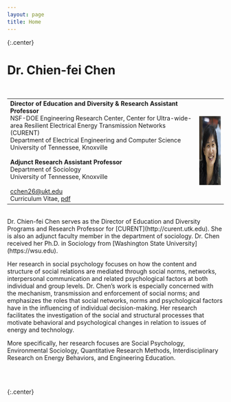 ```yaml
---
layout: page
title: Home
---
```

{:.center}
# **Dr. Chien-fei Chen** #
<br />

<table width="100%">
<tr>
<td align="left">
    <b>Director of Education and Diversity &amp; Research Assistant Professor</b><br>
    NSF-DOE Engineering Research Center, Center for Ultra-wide-area Resilient Electrical Energy Transmission Networks (CURENT)<br>
    Department of Electrical Engineering and Computer Science<br>
    University of Tennessee, Knoxville<br>
    <br />
    <b>Adjunct Research Assistant Professor</b><br>
    Department of Sociology<br>
    University of Tennessee, Knoxville<br>
    <br>
    <i class="fa fa-envelope fa-fw"></i><a href= "mailto:cchen26@utk.edu" > cchen26@ukt.edu</a><br>
    <i class="fa fa-file-text fa-fw"></i> Curriculum Vitae, <a href= "/assets/lib/Chien-fei_Chen_CV_1_23_2017.pdf" > pdf </a><br>   
</td>
<td align="right">
    <img src="assets/img/Chien-fei-Chen.png" alt="Dr. Chen's Portrait" style="width:120px;height:160px;">
</td>
</tr>
</table>

<br />
Dr. Chien-fei Chen serves as the Director of Education and Diversity Programs and Research Professor for [CURENT](http://curent.utk.edu). She is also an adjunct faculty member 
in the department of sociology. Dr. Chen received her Ph.D. in Sociology from [Washington State University](https://wsu.edu).

Her research in social psychology focuses on how the content and structure of social relations are mediated through social norms, networks, interpersonal
communication and related psychological factors at both individual and group levels. Dr. Chen’s work is especially concerned with the mechanism, transmission
and enforcement of social norms; and emphasizes the roles that social networks, norms and psychological factors have in the influencing of individual 
decision-making. Her research facilitates the investigation of the social and structural processes that motivate behavioral and psychological changes
in relation to issues of energy and technology.

More specifically, her research focuses are Social Psychology, Environmental Sociology, Quantitative Research Methods, Interdisciplinary Research on Energy
 Behaviors, and Engineering Education.

<br />
<br />

{:.center}